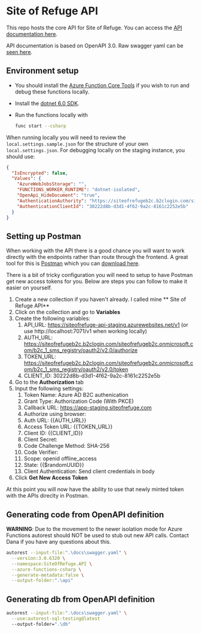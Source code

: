 # Site of Refuge API

This repo hosts the core API for Site of Refuge. You can access the [API documentation here](https://siteofrefuge.github.io/sor-api).

API documentation is based on OpenAPI 3.0. Raw swagger yaml can be [seen here](https://github.com/SiteOfRefuge/sor-api/blob/main/docs/swagger.yaml).

## Environment setup
- You should install the [Azure Function Core
  Tools](https://github.com/Azure/azure-functions-core-tools#installing) if you
  wish to run and debug these functions locally.

- Install the [dotnet 6.0
  SDK](https://dotnet.microsoft.com/en-us/download/dotnet/6.0).

- Run the functions locally with

  ```sh
  func start --csharp

   ```

When running locally you will need to review the `local.settings.sample.json` for the structure of your own `local.settings.json`. For debugging locally on the staging instance, you should use:
```json
{
  "IsEncrypted": false,
  "Values": {
    "AzureWebJobsStorage": "",
    "FUNCTIONS_WORKER_RUNTIME": "dotnet-isolated",
    "OpenApi_HideDocument": "true",
    "AuthenticationAuthority": "https://siteofrefugeb2c.b2clogin.com/siteofrefugeb2c.onmicrosoft.com/b2c_1_sms_registry/v2.0",
    "AuthenticationClientId": "30222d8b-d3d1-4f62-9a2c-8161c2252e5b"
  }
}
```

## Setting up Postman
When working with the API there is a good chance you will want to work directly with the endpoints rather than route through the frontend. A great tool for this is [Postman](https://www.postman.com) which you can [download here](https://www.postman.com/downloads/).

There is a bit of tricky configuration you will need to setup to have Postman get new access tokens for you. Below are steps you can follow to make it easier on yourself. 

1. Create a new collection if you haven't already. I called mine ** Site of Refuge API**
2. Click on the collection and go to **Variables**
3. Create the following variables:
   1. API_URL: https://siteofrefuge-api-staging.azurewebsites.net/v1 (or use http://localhost:7071/v1 when working locally)
   2. AUTH_URL: https://siteofrefugeb2c.b2clogin.com/siteofrefugeb2c.onmicrosoft.com/b2c_1_sms_registry/oauth2/v2.0/authorize
   3. TOKEN_URL: https://siteofrefugeb2c.b2clogin.com/siteofrefugeb2c.onmicrosoft.com/b2c_1_sms_registry/oauth2/v2.0/token
   4. CLIENT_ID: 30222d8b-d3d1-4f62-9a2c-8161c2252e5b
4. Go to the **Authorization** tab
5. Input the following settings:
   1. Token Name: Azure AD B2C authenication
   2. Grant Type: Authorization Code (With PKCE)
   3. Callback URL: https://app-staging.siteofrefuge.com
   4. Authorize using browser: <keep unchecked>
   5. Auth URL: {{AUTH_URL}}
   6. Access Token URL: {{TOKEN_URL}}
   7. Client ID: {{CLIENT_ID}}
   8. Client Secret: <leave blank>
   9. Code Challenge Method: SHA-256
   10. Code Verifier: <leave blank>
   11. Scope: openid offline_access
   12. State: {{$randomUUID}}
   13. Client Authentication: Send client credentials in body
6.  Click **Get New Access Token**

At this point you will now have the ability to use that newly minted token with the APIs direclty in Postman.


## Generating code from OpenAPI definition

**WARNING**: Due to the movement to the newer isolation mode for Azure Functions autorest should NOT be used to stub out new API calls. Contact Dana if you have any questions about this.

```sh
autorest --input-file:".\docs\swagger.yaml" \
  --version:3.0.6320 \
  --namespace:SiteOfRefuge.API \
  --azure-functions-csharp \
  --generate-metadata:false \
  --output-folder:".\api"
```

## Generating db from OpenAPI definition
```sh
autorest --input-file:".\docs\swagger.yaml" \
  --use:autorest-sql-testing@latest
  --output-folder=".\db"
```

